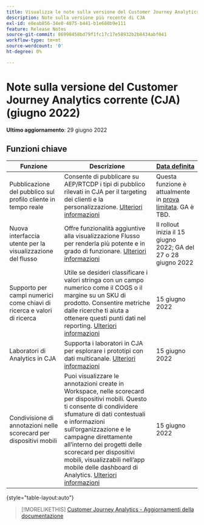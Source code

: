 ```yaml
---
title: Visualizza le note sulla versione del Customer Journey Analytics corrente
description: Note sulla versione più recente di CJA
exl-id: e8eab856-34e0-4875-b441-b1e680b9e111
feature: Release Notes
source-git-commit: 86998458bd79f1fc17c17e58932b2b8434abf041
workflow-type: tm+mt
source-wordcount: '0'
ht-degree: 0%

---
```


# Note sulla versione del Customer Journey Analytics corrente (CJA) (giugno 2022)

**Ultimo aggiornamento**: 29 giugno 2022

## Funzioni chiave

| Funzione | Descrizione | [Data definita](/help/release-notes/releases.md) |
| ----------- | ---------- | ----- |
| Pubblicazione del pubblico sul profilo cliente in tempo reale | Consente di pubblicare su AEP/RTCDP i tipi di pubblico rilevati in CJA per il targeting dei clienti e la personalizzazione. [Ulteriori informazioni](https://experienceleague.adobe.com/docs/analytics-platform/using/cja-components/audiences/audiences-overview.html?lang=en) | Questa funzione è attualmente in [prova limitata](/help/release-notes/releases.md). GA è TBD. |
| Nuova interfaccia utente per la visualizzazione del flusso | Offre funzionalità aggiuntive alla visualizzazione Flusso per renderla più potente e in grado di funzionare. [Ulteriori informazioni](/help/analysis-workspace/visualizations/c-flow/create-flow.md) | Il rollout inizia il 15 giugno 2022; GA del 27 o 28 giugno 2022 |
| Supporto per campi numerici come chiavi di ricerca e valori di ricerca | Utile se desideri classificare i valori stringa con un campo numerico come il COGS o il margine su un SKU di prodotto. Consentire metriche dalle ricerche ti aiuta a ottenere questi punti dati nel reporting. [Ulteriori informazioni](https://experienceleague.adobe.com/docs/analytics-platform/using/cja-connections/create-connection.html#numeric) | 15 giugno 2022 |
| Laboratori di Analytics in CJA | Supporta i laboratori in CJA per esplorare i prototipi con dati multicanale. [Ulteriori informazioni](/help/labs/labs.md) | 15 giugno 2022 |
| Condivisione di annotazioni nelle scorecard per dispositivi mobili | Puoi visualizzare le annotazioni create in Workspace, nelle scorecard per dispositivi mobili. Questo ti consente di condividere sfumature di dati contestuali e informazioni sull’organizzazione e le campagne direttamente all’interno dei progetti delle scorecard per dispositivi mobili, visualizzabili nell’app mobile delle dashboard di Analytics. [Ulteriori informazioni](/help/components/annotations/mobile-annotations.md) | 15 giugno 2022 |

{style=&quot;table-layout:auto&quot;}

>[!MORELIKETHIS]
>[Customer Journey Analytics - Aggiornamenti della documentazione](/help/release-notes/doc-changes.md)
